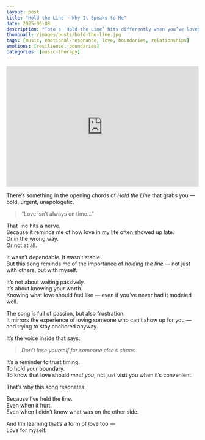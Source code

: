 ```yaml
---
layout: post
title: "Hold the Line — Why It Speaks to Me"
date: 2025-06-08
description: "Toto’s ‘Hold the Line’ hits differently when you’ve loved inconsistently and tried to find steadiness within the chaos."
thumbnail: /images/posts/hold-the-line.jpg
tags: [music, emotional-resonance, love, boundaries, relationships]
emotions: [resilience, boundaries]
categories: [music-therapy]
---
```


<div class="video-wrapper">
  <iframe width="100%" height="315" src="https://www.youtube.com/embed/qmOLtTGvsbM" title="Toto - Hold the Line" frameborder="0" allowfullscreen></iframe>
</div>

There’s something in the opening chords of *Hold the Line* that grabs you — bold, urgent, unapologetic.

> “Love isn’t always on time…”

That line hits a nerve.  
Because it reminds me of how love in my life often showed up late.  
Or in the wrong way.  
Or not at all.

It wasn’t dependable. It wasn’t stable.  
But this song reminds me of the importance of *holding the line* — not just with others, but with myself.

It’s not about waiting passively.  
It’s about knowing your worth.  
Knowing what love should feel like — even if you’ve never had it modeled well.

The song is full of passion, but also frustration.  
It mirrors the experience of loving someone who can’t show up for you — and trying to stay anchored anyway.

It’s the voice inside that says:

> *Don’t lose yourself for someone else’s chaos.*

It’s a reminder to trust timing.  
To hold your boundary.  
To know that love should *meet you*, not just visit you when it’s convenient.

That’s why this song resonates.

Because I’ve held the line.  
Even when it hurt.  
Even when I didn’t know what was on the other side.

And I’m learning that’s a form of love too —  
Love for myself.
